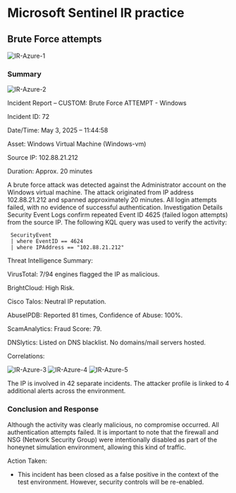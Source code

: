 # Microsoft Sentinel IR practice

## Brute Force attempts

![IR-Azure-1](https://github.com/user-attachments/assets/800154a8-7b39-4fc8-8aed-232f4461460a)

### Summary

![IR-Azure-2](https://github.com/user-attachments/assets/8b9a8559-f241-4db2-849e-d7dc2bdfa0f9)

Incident Report – CUSTOM: Brute Force ATTEMPT - Windows

Incident ID: 72

Date/Time: May 3, 2025 – 11:44:58

Asset: Windows Virtual Machine (Windows-vm)

Source IP: 102.88.21.212

Duration: Approx. 20 minutes

A brute force attack was detected against the Administrator account on the Windows virtual machine. The attack originated from IP address 102.88.21.212 and spanned approximately 20 minutes. All login attempts failed, with no evidence of successful authentication.
Investigation Details
Security Event Logs confirm repeated Event ID 4625 (failed logon attempts) from the source IP.
The following KQL query was used to verify the activity:

     SecurityEvent
     | where EventID == 4624 
     | where IPAddress == "102.88.21.212"

Threat Intelligence Summary:

VirusTotal: 7/94 engines flagged the IP as malicious.

BrightCloud: High Risk.

Cisco Talos: Neutral IP reputation.

AbuseIPDB: Reported 81 times, Confidence of Abuse: 100%.

ScamAnalytics: Fraud Score: 79.

DNSlytics: Listed on DNS blacklist. No domains/mail servers hosted.

Correlations:

![IR-Azure-3](https://github.com/user-attachments/assets/ff01dcdb-cbb5-44ef-a488-83cdb65a3837)
![IR-Azure-4](https://github.com/user-attachments/assets/fc02b71d-75bc-489b-91dd-6a8a9ebc7f19)
![IR-Azure-5](https://github.com/user-attachments/assets/c1429ae9-94a6-413b-a7a0-e5cc55ed8949)

The IP is involved in 42 separate incidents.
The attacker profile is linked to 4 additional alerts across the environment.

### Conclusion and Response
Although the activity was clearly malicious, no compromise occurred. All authentication attempts failed. It is important to note that the firewall and NSG (Network Security Group) were intentionally disabled as part of the honeynet simulation environment, allowing this kind of traffic.

Action Taken:

- This incident has been closed as a false positive in the context of the test environment. However, security controls will be re-enabled.
